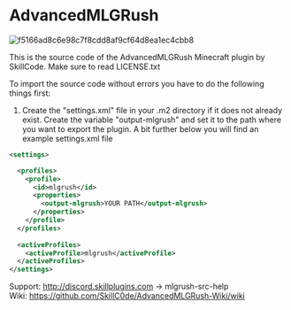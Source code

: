 # AdvancedMLGRush

![f5166ad8c6e98c7f8cdd8af9cf64d8ea1ec4cbb8](https://user-images.githubusercontent.com/68539499/124505506-f431c700-ddc9-11eb-94e1-cf07737d9f34.png)

This is the source code of the AdvancedMLGRush Minecraft plugin by SkillCode. 
Make sure to read LICENSE.txt

To import the source code without errors you have to do the following things first:
<ol>
  <li>Create the "settings.xml" file in your .m2 directory if it does not already exist. Create the variable "output-mlgrush" and set it to the path where you want to export the plugin. A bit further below you will find an example settings.xml file</li>
</ol>

```xml
<settings>

  <profiles>
    <profile>
      <id>mlgrush</id>
      <properties>
        <output-mlgrush>YOUR PATH</output-mlgrush>
      </properties>
    </profile>
  </profiles>
 
  <activeProfiles>
    <activeProfile>mlgrush</activeProfile>
  </activeProfiles>
</settings>

```

Support: http://discord.skillplugins.com -> mlgrush-src-help
<br>Wiki: https://github.com/SkillC0de/AdvancedMLGRush-Wiki/wiki

